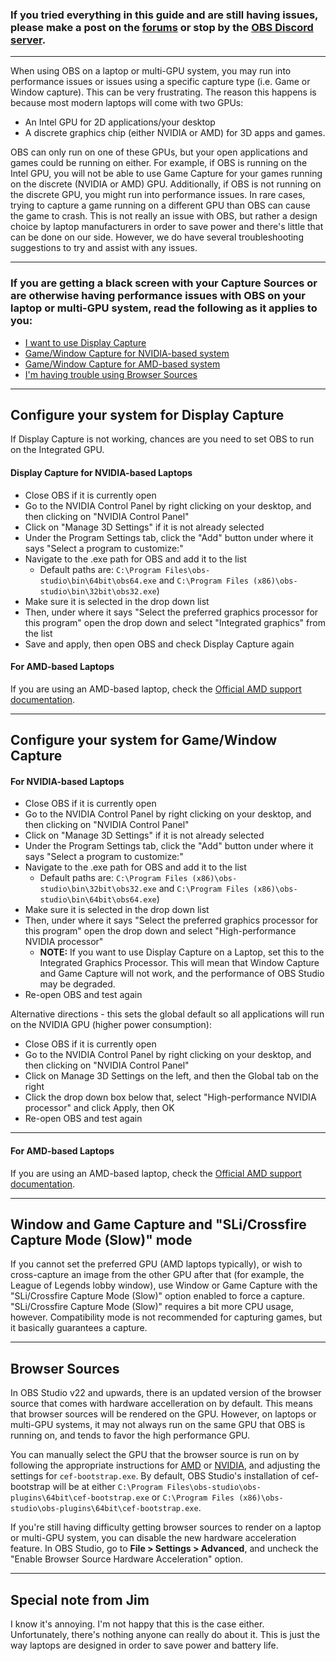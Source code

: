 ### If you tried everything in this guide and are still having issues, please make a post on the [forums](https://obsproject.com/forum) or stop by the [OBS Discord server](https://obsproject/discord).

***

When using OBS on a laptop or multi-GPU system, you may run into performance issues or issues using a specific capture type (i.e. Game or Window capture). This can be very frustrating. The reason this happens is because most modern laptops will come with two GPUs:

- An Intel GPU for 2D applications/your desktop
- A discrete graphics chip (either NVIDIA or AMD) for 3D apps and games.

OBS can only run on one of these GPUs, but your open applications and games could be running on either. For example, if OBS is running on the Intel GPU, you will not be able to use Game Capture for your games running on the discrete (NVIDIA or AMD) GPU. Additionally, if OBS is not running on the discrete GPU, you might run into performance issues. In rare cases, trying to capture a game running on a different GPU than OBS can cause the game to crash. This is not really an issue with OBS, but rather a design choice by laptop manufacturers in order to save power and there's little that can be done on our side. However, we do have several troubleshooting suggestions to try and assist with any issues.

***

### If you are getting a black screen with your Capture Sources or are otherwise having performance issues with OBS on your laptop or multi-GPU system, read the following as it applies to you:
- [I want to use Display Capture](#configure-your-system-for-display-capture)
- [Game/Window Capture for NVIDIA-based system](#for-nvidia-based-laptops)
- [Game/Window Capture for AMD-based system](#for-amd-based-laptops)
- [I'm having trouble using Browser Sources](#browser-sources)

***

## Configure your system for Display Capture
If Display Capture is not working, chances are you need to set OBS to run on the Integrated GPU.

#### Display Capture for NVIDIA-based Laptops
- Close OBS if it is currently open
- Go to the NVIDIA Control Panel by right clicking on your desktop, and then clicking on "NVIDIA Control Panel"
- Click on "Manage 3D Settings" if it is not already selected
- Under the Program Settings tab, click the "Add" button under where it says "Select a program to customize:"
- Navigate to the .exe path for OBS and add it to the list
  - Default paths are: `C:\Program Files\obs-studio\bin\64bit\obs64.exe` and `C:\Program Files (x86)\obs-studio\bin\32bit\obs32.exe`)
- Make sure it is selected in the drop down list
- Then, under where it says "Select the preferred graphics processor for this program" open the drop down and select "Integrated graphics" from the list
- Save and apply, then open OBS and check Display Capture again

#### For AMD-based Laptops
If you are using an AMD-based laptop, check the [Official AMD support documentation](http://support.amd.com/en-us/kb-articles/Pages/DH-017.aspx).

***
## Configure your system for Game/Window Capture

#### For NVIDIA-based Laptops
- Close OBS if it is currently open
- Go to the NVIDIA Control Panel by right clicking on your desktop, and then clicking on "NVIDIA Control Panel"
- Click on "Manage 3D Settings" if it is not already selected
- Under the Program Settings tab, click the "Add" button under where it says "Select a program to customize:"
- Navigate to the .exe path for OBS and add it to the list
  - Default paths are: `C:\Program Files (x86)\obs-studio\bin\32bit\obs32.exe` and `C:\Program Files (x86)\obs-studio\bin\64bit\obs64.exe`)
- Make sure it is selected in the drop down list
- Then, under where it says "Select the preferred graphics processor for this program" open the drop down and select "High-performance NVIDIA processor"
  - **NOTE:** If you want to use Display Capture on a Laptop, set this to the Integrated Graphics Processor. This will mean that Window Capture and Game Capture will not work, and the performance of OBS Studio may be degraded.
- Re-open OBS and test again

Alternative directions - this sets the global default so all applications will run on the NVIDIA GPU (higher power consumption):
- Close OBS if it is currently open
- Go to the NVIDIA Control Panel by right clicking on your desktop, and then clicking on "NVIDIA Control Panel"
- Click on Manage 3D Settings on the left, and then the Global tab on the right
- Click the drop down box below that, select "High-performance NVIDIA processor" and click Apply, then OK
- Re-open OBS and test again

***

#### For AMD-based Laptops
If you are using an AMD-based laptop, check the [Official AMD support documentation](http://support.amd.com/en-us/kb-articles/Pages/DH-017.aspx).

***

## Window and Game Capture and "SLi/Crossfire Capture Mode (Slow)" mode
If you cannot set the preferred GPU (AMD laptops typically), or wish to cross-capture an image from the other GPU after that (for example, the League of Legends lobby window), use Window or Game Capture with the "SLi/Crossfire Capture Mode (Slow)" option enabled to force a capture. "SLi/Crossfire Capture Mode (Slow)" requires a bit more CPU usage, however. Compatibility mode is not recommended for capturing games, but it basically guarantees a capture.


***

## Browser Sources

In OBS Studio v22 and upwards, there is an updated version of the browser source that comes with hardware accelleration on by default. This means that browser sources will be rendered on the GPU. However, on laptops or multi-GPU systems, it may not always run on the same GPU that OBS is running on, and tends to favor the high performance GPU.

You can manually select the GPU that the browser source is run on by following the appropriate instructions for [AMD](#amd-based-laptops) or [NVIDIA](#nvidia-based-laptops), and adjusting the settings for `cef-bootstrap.exe`. By default, OBS Studio's installation of cef-bootstrap will be at either `C:\Program Files\obs-studio\obs-plugins\64bit\cef-bootstrap.exe` or `C:\Program Files (x86)\obs-studio\obs-plugins\64bit\cef-bootstrap.exe`.

If you're still having difficulty getting browser sources to render on a laptop or multi-GPU system, you can disable the new hardware acceleration feature. In OBS Studio, go to **File > Settings > Advanced**, and uncheck the "Enable Browser Source Hardware Acceleration" option.

***

## Special note from Jim
I know it's annoying. I'm not happy that this is the case either. Unfortunately, there's nothing anyone can really do about it. This is just the way laptops are designed in order to save power and battery life.